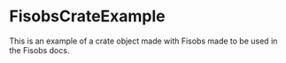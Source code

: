 # FisobsCrateExample
 This is an example of a crate object made with Fisobs made to be used in the Fisobs docs.
